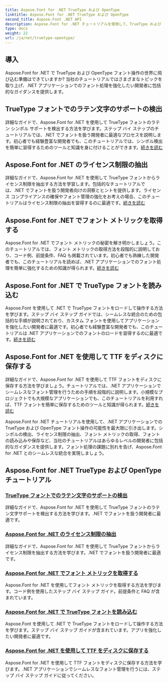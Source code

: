 ```yaml
---
title: Aspose.Font for .NET TrueType および OpenType
linktitle: Aspose.Font for .NET TrueType および OpenType
second_title: Aspose.Font .NET API
description: Aspose.Font for .NET チュートリアルを使用して、TrueType および OpenType フォントの操作を習得します。シンボルの検出、ライセンス制限の抽出、フォントの読み込み、保存を学習します。
type: docs
weight: 22
url: /ja/net/truetype-opentype/
---
```


## 導入

Aspose.Font for .NET で TrueType および OpenType フォント操作の世界に飛び込む準備はできていますか? 当社のチュートリアルではさまざまなトピックを取り上げ、.NET アプリケーションでのフォント処理を強化したい開発者に包括的なガイダンスを提供します。

## TrueType フォントでのラテン文字のサポートの検出

詳細なガイドで、Aspose.Font for .NET を使用して TrueType フォントのラテン シンボル サポートを検出する方法を学びます。ステップ バイ ステップのチュートリアルでは、.NET でフォントを扱う開発者に最適なプロセスを説明します。初心者でも経験豊富な開発者でも、このチュートリアルでは、シンボル検出を簡単に習得するためのツールと知識を身に付けることができます。[続きを読む](./detect-latin-symbols-support-truetype-fonts/)

## Aspose.Font for .NET のライセンス制限の抽出

詳細なガイドで、Aspose.Font for .NET を使用して TrueType フォントからライセンス制限を抽出する方法を学習します。包括的なチュートリアルでは、.NET でフォントを扱う開発者向けの洞察とヒントを提供します。ライセンス コンプライアンスの確保やフォント管理の強化をお考えの場合、このチュートリアルはライセンス制限の抽出を習得するのに最適です。[続きを読む](./extract-license-restrictions/)

## Aspose.Font for .NET でフォント メトリックを取得する

Aspose.Font for .NET でフォント メトリックの秘密を解き明かしましょう。このチュートリアルでは、フォント メトリックの取得方法を段階的に説明しており、コード例、前提条件、FAQ も掲載されています。初心者でも熟練した開発者でも、このチュートリアルを読めば、.NET アプリケーションでのフォント処理を簡単に強化するための知識が得られます。[続きを読む](./get-font-metrics/)

## Aspose.Font for .NET で TrueType フォントを読み込む

Aspose.Font を使用して .NET で TrueType フォントをロードして操作する方法を学びます。ステップ バイ ステップ ガイドでは、シームレスな統合のための包括的な手順が説明されており、カスタム フォントを使用してアプリケーションを強化したい開発者に最適です。初心者でも経験豊富な開発者でも、このチュートリアルは .NET アプリケーションでのフォントのロードを習得するのに最適です。[続きを読む](./load-truetype-fonts/)

## Aspose.Font for .NET を使用して TTF をディスクに保存する

詳細なガイドで、Aspose.Font for .NET を使用して TTF フォントをディスクに保存する方法を学びましょう。チュートリアルでは、.NET アプリケーションでシームレスなフォント管理を行うための手順を段階的に説明します。小規模なプロジェクトでも大規模なアプリケーションでも、このチュートリアルを利用すれば、TTF フォントを簡単に保存するためのツールと知識が得られます。[続きを読む](./save-ttf-to-disc/)

Aspose.Font for .NET チュートリアルを使用して、.NET アプリケーションでの TrueType および OpenType フォント操作の可能性を最大限に引き出します。シンボルの検出、ライセンス制限の抽出、フォント メトリックの取得、フォントの読み込みや保存など、当社のチュートリアルはあらゆるレベルの開発者に包括的なガイダンスを提供します。フォント処理の課題に別れを告げ、Aspose.Font for .NET とのシームレスな統合を実現しましょう。 
## Aspose.Font for .NET TrueType および OpenType チュートリアル
### [TrueType フォントでのラテン文字のサポートの検出](./detect-latin-symbols-support-truetype-fonts/)
詳細なガイドで、Aspose.Font for .NET を使用して TrueType フォントのラテン文字サポートを検出する方法を学びます。.NET でフォントを扱う開発者に最適です。
### [Aspose.Font for .NET のライセンス制限の抽出](./extract-license-restrictions/)
詳細なガイドで、Aspose.Font for .NET を使用して TrueType フォントからライセンス制限を抽出する方法を学びます。.NET でフォントを扱う開発者に最適です。
### [Aspose.Font for .NET でフォント メトリックを取得する](./get-font-metrics/)
Aspose.Font for .NET を使用してフォント メトリックを取得する方法を学びます。コード例を使用したステップ バイ ステップ ガイド。前提条件と FAQ が含まれています。
### [Aspose.Font for .NET で TrueType フォントを読み込む](./load-truetype-fonts/)
Aspose.Font を使用して .NET で TrueType フォントをロードして操作する方法を学びます。ステップ バイ ステップ ガイドが含まれています。アプリを強化したい開発者に最適です。
### [Aspose.Font for .NET を使用して TTF をディスクに保存する](./save-ttf-to-disc/)
Aspose.Font for .NET を使用して TTF フォントをディスクに保存する方法を学びます。.NET アプリケーションでシームレスなフォント管理を行うには、ステップ バイ ステップ ガイドに従ってください。